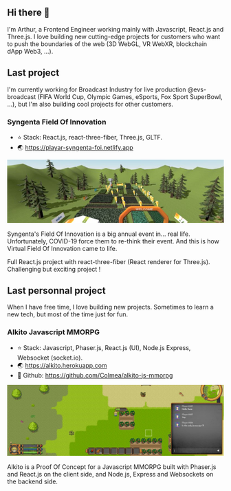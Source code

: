## Hi there 👋

I'm Arthur, a Frontend Engineer working mainly with Javascript, React.js and Three.js.
I love building new cutting-edge projects for customers who want to push the boundaries of the web (3D WebGL, VR WebXR, blockchain dApp Web3, ...).


## Last project

I'm currently working for Broadcast Industry for live production @evs-broadcast  (FIFA World Cup, Olympic Games, eSports, Fox Sport SuperBowl, ...),
but I'm also building cool projects for other customers.


### Syngenta Field Of Innovation

* :star: Stack: React.js, react-three-fiber, Three.js, GLTF.
* :earth_asia: https://playar-syngenta-foi.netlify.app

![GitHub Logo](/projects/syngenta.jpg)

Syngenta's Field Of Innovation is a big annual event in... real life. Unfortunately, COVID-19 force them to re-think their event. And this is how Virtual Field Of Innovation came to life.

Full React.js project with react-three-fiber (React renderer for Three.js). Challenging but exciting project !

## Last personnal project

When I have free time, I love building new projects. Sometimes to learn a new tech, but most of the time just for fun.

### Alkito Javascript MMORPG

* :star: Stack: Javascript, Phaser.js, React.js (UI), Node.js Express, Websocket (socket.io).
* :earth_asia: https://alkito.herokuapp.com
* :floppy_disk: Github: https://github.com/Colmea/alkito-js-mmorpg

![GitHub Logo](/projects/alkito.jpg)

Alkito is a Proof Of Concept for a Javascript MMORPG built with Phaser.js and React.js on the client side, and Node.js, Express and Websockets on the backend side.